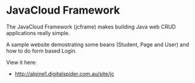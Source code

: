 # JavaCloud Framework

The JavaCloud Framework (jcframe) makes building Java web CRUD applications really simple.

A sample website demostrating some beans (Student, Page and User) and how to do form based Login.

View it here:
* http://alpine1.digitalspider.com.au/site/jc
